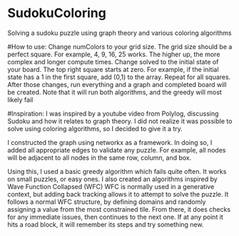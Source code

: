# SudokuColoring
Solving a sudoku puzzle using graph theory and various coloring algorithms


#How to use:
Change numColors to your grid size. The grid size should be a perfect square. For example, 4, 9, 16, 25 works. The higher up, the more complex and longer compute times.
Change solved to the initial state of your board. The top right square starts at zero. For example, if the initial state has a 1 in the first square, add (0,1) to the array. Repeat for all squares.
After those changes, run everything and a graph and completed board will be created. Note that it will run both algorithms, and the greedy will most likely fail


#Inspiration:
I was inspired by a youtube video from Polylog, discussing Sudoku and how it relates to graph theory.
I did not realize it was possible to solve using coloring algorithms, so I decided to give it a try.

I constructed the graph using networkx as a framework. In doing so, I added all appropriate edges to validate any puzzle.
For example, all nodes will be adjacent to all nodes in the same row, column, and box.

Using this, I used a basic greedy algorithm which fails quite often. It works on small puzzles, or easy ones.
I also created an algorithms inspired by Wave Function Collapsed (WFC)
WFC is normally used in a generative context, but adding back tracking allows it to attempt to solve the puzzle.
It follows a normal WFC structure, by defining domains and randomly assigning a value from the most constrained tile.
From there, it does checks for any immediate issues, then continues to the next one.
If at any point it hits a road block, it will remember its steps and try something new.

